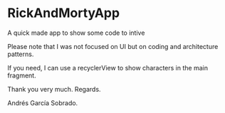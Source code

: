 # RickAndMortyApp
A quick made app to show some code to intive


Please note that I was not focused on UI but on coding and architecture patterns.

If you need, I can use a recyclerView to show characters in the main fragment.

Thank you very much. Regards.


Andrés García Sobrado.

